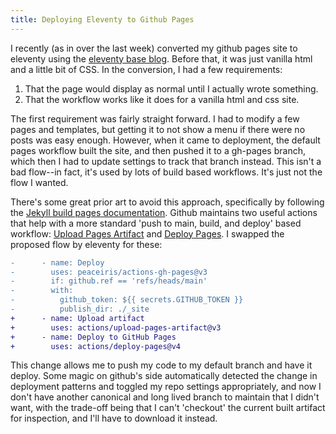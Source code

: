 ```yaml
---
title: Deploying Eleventy to Github Pages
---
```


I recently (as in over the last week) converted my github pages site to eleventy using the [eleventy base blog](https://github.com/11ty/eleventy-base-blog). Before that, it was just vanilla html and a little bit of CSS. In the conversion, I had a few requirements:

1. That the page would display as normal until I actually wrote something.
2. That the workflow works like it does for a vanilla html and css site.

The first requirement was fairly straight forward. I had to modify a few pages and templates, but getting it to not show a menu if there were no posts was easy enough. However, when it came to deployment, the default pages workflow built the site, and then pushed it to a gh-pages branch, which then I had to update settings to track that branch instead. This isn't a bad flow--in fact, it's used by lots of build based workflows. It's just not the flow I wanted.

There's some great prior art to avoid this approach, specifically by following the [Jekyll build pages documentation](https://github.com/actions/jekyll-build-pages). Github maintains two useful actions that help with a more standard 'push to main, build, and deploy' based workflow: [Upload Pages Artifact](https://github.com/actions/upload-pages-artifact) and [Deploy Pages](https://github.com/actions/deploy-pages). I swapped the proposed flow by eleventy for these:

```diff
-      - name: Deploy
-        uses: peaceiris/actions-gh-pages@v3
-        if: github.ref == 'refs/heads/main'
-        with:
-          github_token: ${{ secrets.GITHUB_TOKEN }}
-          publish_dir: ./_site
+      - name: Upload artifact
+        uses: actions/upload-pages-artifact@v3
+      - name: Deploy to GitHub Pages
+        uses: actions/deploy-pages@v4
```

This change allows me to push my code to my default branch and have it deploy. Some magic on github's side automatically detected the change in deployment patterns and toggled my repo settings appropriately, and now I don't have another canonical and long lived branch to maintain that I didn't want, with the trade-off being that I can't 'checkout' the current built artifact for inspection, and I'll have to download it instead.
